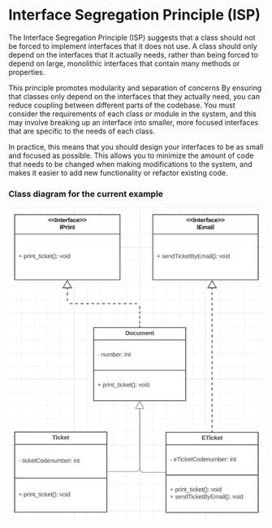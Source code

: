 # Interface Segregation Principle (ISP)

The Interface Segregation Principle (ISP) suggests that a class should not be forced to implement interfaces that it does not use. A class should only depend on the interfaces that it actually needs, rather than being forced to depend on large, monolithic interfaces that contain many methods or properties.

This principle promotes modularity and separation of concerns By ensuring that classes only depend on the interfaces that they actually need, you can reduce coupling between different parts of the codebase. You must consider the requirements of each class or module in the system, and this may involve breaking up an interface into smaller, more focused interfaces that are specific to the needs of each class.

In practice, this means that you should design your interfaces to be as small and focused as possible. This allows you to minimize the amount of code that needs to be changed when making modifications to the system, and makes it easier to add new functionality or refactor existing code.

### Class diagram for the current example

![Class diagram for ISP](https://github.com/fx-biocoder/solid-in-cpp/blob/main/4%20-%20Interface%20Segregation%20Principle/Class%20diagram.png)
